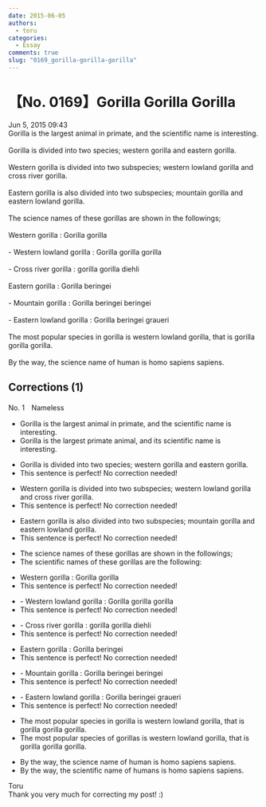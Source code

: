 ```yaml
---
date: 2015-06-05
authors:
  - toru
categories:
  - Essay
comments: true
slug: "0169_gorilla-gorilla-gorilla"
---
```


# 【No. 0169】Gorilla Gorilla Gorilla
<div class="date">Jun 5, 2015 09:43</div>
<div id="post"><div id="body_show_ori">
Gorilla is the largest animal in primate, and the scientific name is interesting.<br/><br/>Gorilla is divided into two species; western gorilla and eastern gorilla.<br/><br/>Western gorilla is divided into two subspecies; western lowland gorilla and cross river gorilla.<br/><br/>Eastern gorilla is also divided into two subspecies; mountain gorilla and eastern lowland gorilla.<br/><br/>The science names of these gorillas are shown in the followings;<br/><br/>Western gorilla : Gorilla gorilla<br/><br/>- Western lowland gorilla : Gorilla gorilla gorilla<br/><br/>- Cross river gorilla : gorilla gorilla diehli<br/><br/>Eastern gorilla : Gorilla beringei<br/><br/>- Mountain gorilla : Gorilla beringei beringei<br/><br/>- Eastern lowland gorilla : Gorilla beringei graueri<br/><br/>The most popular species in gorilla is western lowland gorilla, that is gorilla gorilla gorilla.<br/><br/>By the way, the science name of human is homo sapiens sapiens. 
</div></div>

<!-- more -->


## Corrections (1)
<div id="block"><div class="first_name"> No. 1　<span class="just_name">Nameless</span></div><div id="block2">
<ul class="correction_field">
<li class="incorrect">Gorilla is the largest animal in primate, and the scientific name is interesting.</li>
<li class="corrected correct">
Gorilla is the largest <span class="f_red">primate</span> animal, and <span class="f_red">its</span> scientific name is interesting.
</li>
</ul>
<ul class="correction_field">
<li class="incorrect">Gorilla is divided into two species; western gorilla and eastern gorilla.</li>
<li class="corrected perfect">This sentence is perfect! No correction needed!</li>
</ul>
<ul class="correction_field">
<li class="incorrect">Western gorilla is divided into two subspecies; western lowland gorilla and cross river gorilla.</li>
<li class="corrected perfect">This sentence is perfect! No correction needed!</li>
</ul>
<ul class="correction_field">
<li class="incorrect">Eastern gorilla is also divided into two subspecies; mountain gorilla and eastern lowland gorilla.</li>
<li class="corrected perfect">This sentence is perfect! No correction needed!</li>
</ul>
<ul class="correction_field">
<li class="incorrect">The science names of these gorillas are shown in the followings;</li>
<li class="corrected correct">
<span class="f_blue">The scientific names of these gorillas are the following:</span>
</li>
</ul>
<ul class="correction_field">
<li class="incorrect">Western gorilla : Gorilla gorilla</li>
<li class="corrected perfect">This sentence is perfect! No correction needed!</li>
</ul>
<ul class="correction_field">
<li class="incorrect">- Western lowland gorilla : Gorilla gorilla gorilla</li>
<li class="corrected perfect">This sentence is perfect! No correction needed!</li>
</ul>
<ul class="correction_field">
<li class="incorrect">- Cross river gorilla : gorilla gorilla diehli</li>
<li class="corrected perfect">This sentence is perfect! No correction needed!</li>
</ul>
<ul class="correction_field">
<li class="incorrect">Eastern gorilla : Gorilla beringei</li>
<li class="corrected perfect">This sentence is perfect! No correction needed!</li>
</ul>
<ul class="correction_field">
<li class="incorrect">- Mountain gorilla : Gorilla beringei beringei</li>
<li class="corrected perfect">This sentence is perfect! No correction needed!</li>
</ul>
<ul class="correction_field">
<li class="incorrect">- Eastern lowland gorilla : Gorilla beringei graueri</li>
<li class="corrected perfect">This sentence is perfect! No correction needed!</li>
</ul>
<ul class="correction_field">
<li class="incorrect">The most popular species in gorilla is western lowland gorilla, that is gorilla gorilla gorilla.</li>
<li class="corrected correct">
The most popular species of gorillas is western lowland gorilla, that is gorilla gorilla gorilla.
</li>
</ul>
<ul class="correction_field">
<li class="incorrect">By the way, the science name of human is homo sapiens sapiens.</li>
<li class="corrected correct">
By the way, the <span class="f_red">scientific</span> name of <span class="f_red">humans </span>is homo sapiens sapiens.
</li>
</ul>
</div><div class="name"><span class="just_name">Toru</span><br>
Thank you very much for correcting my post! :)
</div>
</div>
